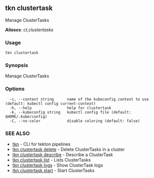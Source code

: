 ## tkn clustertask

Manage ClusterTasks

***Aliases**: ct,clustertasks*

### Usage

```
tkn clustertask
```

### Synopsis

Manage ClusterTasks

### Options

```
  -c, --context string      name of the kubeconfig context to use (default: kubectl config current-context)
  -h, --help                help for clustertask
  -k, --kubeconfig string   kubectl config file (default: $HOME/.kube/config)
  -C, --no-color            disable coloring (default: false)
```

### SEE ALSO

* [tkn](tkn.md)	 - CLI for tekton pipelines
* [tkn clustertask delete](tkn_clustertask_delete.md)	 - Delete ClusterTasks in a cluster
* [tkn clustertask describe](tkn_clustertask_describe.md)	 - Describe a ClusterTask
* [tkn clustertask list](tkn_clustertask_list.md)	 - Lists ClusterTasks
* [tkn clustertask logs](tkn_clustertask_logs.md)	 - Show ClusterTask logs
* [tkn clustertask start](tkn_clustertask_start.md)	 - Start ClusterTasks

